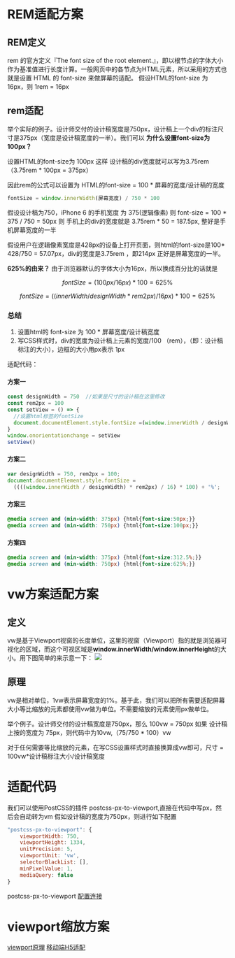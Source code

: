 # REM适配方案
## REM定义
rem 的官方定义『The font size of the root element.』，即以根节点的字体大小作为基准值进行长度计算。一般网页中的各节点为HTML元素，所以采用的方式也就是设置 HTML 的 font-size 来做屏幕的适配。
假设HTML的font-size 为 16px，则 1rem = 16px

## rem适配

举个实际的例子。设计师交付的设计稿宽度是750px，设计稿上一个div的标注尺寸是375px（宽度是设计稿宽度的一半）。我们可以
**为什么设置font-size为 100px？**

设置HTML的font-size为 100px 这样 设计稿的div宽度就可以写为3.75rem （3.75rem * 100px = 375px）

因此rem的公式可以设置为 HTML的font-size = 100 * 屏幕的宽度/设计稿的宽度
```js
fontSize = window.innerWidth(屏幕宽度) / 750 * 100
```
假设设计稿为750，iPhone 6 的手机宽度 为 375(逻辑像素) 则 
font-size = 100 * 375 / 750 = 50px
则 手机上的div的宽度就是 3.75rem * 50 = 187.5px, 整好是手机屏幕宽度的一半

假设用户在逻辑像素宽度是428px的设备上打开页面，则html的font-size是100* 428/750 = 57.07px，div的宽度是3.75rem ，即214px 正好是屏幕宽度的一半。

**625%的由来？**
由于浏览器默认的字体大小为16px，所以换成百分比的话就是
```math
fontSize = (100px / 16px)* 100 = 625\%
```
```math
fontSize = ((innerWidth/designWidth * rem2px) / 16px) * 100 = 625\%
```


### 总结
1. 设置html的 font-size 为 100 * 屏幕宽度/设计稿宽度
2. 写CSS样式时，div的宽度为设计稿上元素的宽度/100 （rem），（即：设计稿标注的大小），边框的大小用px表示 1px

适配代码：
#### 方案一
```js
const designWidth = 750  //如果是尺寸的设计稿在这里修改
const rem2px = 100
const setView = () => {
  //设置html标签的fontSize
  document.documentElement.style.fontSize =(window.innerWidth / designWidth )* rem2px + 'px'
}
window.onorientationchange = setView
setView()
```
#### 方案二
```js
var designWidth = 750, rem2px = 100;
document.documentElement.style.fontSize = 
  ((((window.innerWidth / designWidth) * rem2px) / 16) * 100) + '%';
```

#### 方案三
```css
@media screen and (min-width: 375px) {html{font-size:50px;}}
@media screen and (min-width: 750px) {html{font-size:100px;}}
```

#### 方案四
```css
@media screen and (min-width: 375px) {html{font-size:312.5%;}}
@media screen and (min-width: 750px) {html{font-size:625%;}}
```

# vw方案适配方案
## 定义
vw是基于Viewport视窗的长度单位，这里的视窗（Viewport）指的就是浏览器可视化的区域，而这个可视区域是**window.innerWidth/window.innerHeight**的大小。用下图简单的来示意一下：
![](https://cdn.jsdelivr.net/gh/hankanon/picture@master/img/20220225222421.png)

## 原理
vw是相对单位，1vw表示屏幕宽度的1%。基于此，我们可以把所有需要适配屏幕大小等比缩放的元素都使用vw做为单位。不需要缩放的元素使用px做单位。

举个例子。设计师交付的设计稿宽度是750px，那么 100vw = 750px
如果 设计稿上按的宽度为 75px，则代码中为10vw,（75/750 * 100）vw

对于任何需要等比缩放的元素，在写CSS设置样式时直接换算成vw即可，尺寸 = 100vw*设计稿标注大小/设计稿宽度

# 适配代码
我们可以使用PostCSS的插件 postcss-px-to-viewport,直接在代码中写px，然后会自动转为vm
假如设计稿的宽度为750px，则进行如下配置
```js
"postcss-px-to-viewport": {
    viewportWidth: 750,
    viewportHeight: 1334,
    unitPrecision: 5,
    viewportUnit: 'vw',
    selectorBlackList: [],
    minPixelValue: 1,
    mediaQuery: false
}

```
postcss-px-to-viewport [配置连接](https://github.com/evrone/postcss-px-to-viewport/blob/master/README_CN.md)

# viewport缩放方案
[viewport原理](https://www.cnblogs.com/2050/p/3877280.html#!comments)
[移动端H5适配](https://juejin.cn/post/6844903845617729549)
